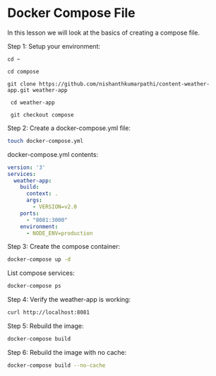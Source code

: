# Docker Compose File

In this lesson we will look at the basics of creating a compose file.

Step 1: Setup your environment:

```
cd ~
```

```
cd compose
```

```
git clone https://github.com/nishanthkumarpathi/content-weather-app.git weather-app
```

```
 cd weather-app
```

```
 git checkout compose
```

Step 2: Create a docker-compose.yml file:

```bash
touch docker-compose.yml
```

docker-compose.yml contents:

```yml
version: '3'
services:
  weather-app:
    build:
      context: .
      args:
        - VERSION=v2.0
    ports:
      - "8081:3000"
    environment:
      - NODE_ENV=production
```

Step 3: Create the compose container:

```bash
docker-compose up -d
```

List compose services:

```bash
docker-compose ps
```

Step 4: Verify the weather-app is working:

```bash
curl http://localhost:8081
```

Step 5: Rebuild the image:

```bash
docker-compose build
```

Step 6: Rebuild the image with no cache:

```bash
docker-compose build --no-cache
```
